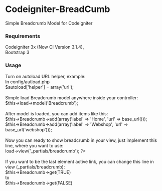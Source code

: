 # Codeigniter-BreadCumb
Simple Breadcrumb Model for Codeigniter

<h3>Requirements</h3>
Codeigniter 3x (Now CI Version 3.1.4), <br>
Bootstrap 3<br>

<h3>Usage</h3>
Turn on autoload URL helper, example:<br>
In config/autload.php<br>
$autoload['helper'] = array('url');<br><br>
Simple load Breadcrumb model anywhere inside your controller:<br>
$this->load->model('Breadcrumb');<br><br>
After model is loaded, you can add items like this:<br>
$this->Breadcrumb->add(array('label' => 'Home', 'url' => base_url()));<br>
$this->Breadcrumb->add(array('label' => 'Webshop', 'url' => base_url('webshop')));<br><br>
Now you can ready to show breadcrumb in your view, just implement this line, where you want to use:<br>
<?php $this->load->view('_partials/breadcrumb'); ?><br><br>
If you want to be the last element active link, you can change this line in view (_partials/breadcrumb):<br>
$this->Breadcrumb->get(TRUE)<br>
to<br>
$this->Breadcrumb->get(FALSE)<br>
